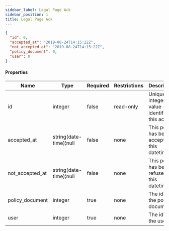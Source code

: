 ```yaml
---
sidebar_label: Legal Page Ack
sidebar_position: 1
title: Legal Page Ack
---
```


```json
{
  "id": 0,
  "accepted_at": "2019-08-24T14:15:22Z",
  "not_accepted_at": "2019-08-24T14:15:22Z",
  "policy_document": 0,
  "user": 0
}
```

#### Properties

|Name|Type|Required|Restrictions|Description|
|---|---|---|---|---|
|id|integer|false|read-only|Unique integer value identifying this ack|
|accepted_at|string(date-time)¦null|false|none|This policy has been accepted in this datetime|
|not_accepted_at|string(date-time)¦null|false|none|This policy has been refused in this datetime|
|policy_document|integer|true|none|The id of the policy document|
|user|integer|true|none|The id of the user|